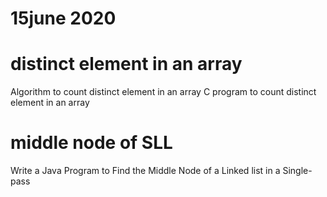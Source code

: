 # 15june 2020
# distinct element in an array
  Algorithm to count distinct element in an array
  C program  to count distinct element in an array
# middle node of SLL
 Write a Java Program to Find the Middle Node of a Linked list in a Single-pass
